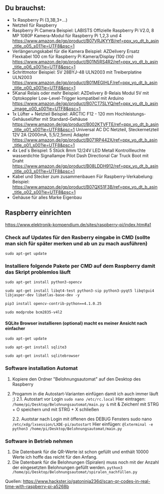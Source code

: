 ## Du brauchst:
- 1x Raspberry Pi (3,3B,3+...)
- Netzteil für Raspberry
- Raspberry Pi Camera
    Beispiel: LABISTS Offizielle Raspberry Pi V2.0, 8 MP 1080P Kamera-Modul für Raspberry Pi 1,2,3 und 4
    https://www.amazon.de/gp/product/B07VRJKYYB/ref=ppx_yo_dt_b_asin_title_o05_s01?ie=UTF8&psc=1
- Verlängerungskabel für die Kamera
    Beispiel: AZDelivery Ersatz Flexkabel 100 cm für Raspberry Pi Kamera/Display (100 cm)
    https://www.amazon.de/gp/product/B01N5RS4R2/ref=ppx_yo_dt_b_asin_title_o06_s00?ie=UTF8&psc=1
- Schrittmotor
    Beispiel: 5V 28BYJ-48 ULN2003 mit Treiberplatine ULN2003
    https://www.amazon.de/gp/product/B01MEGIHLF/ref=ppx_yo_dt_b_asin_title_o00_s00?ie=UTF8&psc=1
- 5Kanal Relais oder mehr
    Beispiel: AZDelivery 8-Relais Modul 5V mit Optokoppler Low-Level-Trigger kompatibel mit Arduino
    https://www.amazon.de/gp/product/B07CT7SLYQ/ref=ppx_yo_dt_b_asin_image_o00_s00?ie=UTF8&psc=1
- 1x Lüfter + Netzteil
    Beispiel: ARCTIC F12 - 120 mm Hochleistungs-Gehäuselüfter mit Standard-Gehäuse
    https://www.amazon.de/gp/product/B002KTVFTE/ref=ppx_yo_dt_b_asin_title_o01_s00?ie=UTF8&psc=1
    Universal AC DC Netzteil, Steckernetzteil 12V 2A (2000mA, 5,5/2,5mm) Adapter
    https://www.amazon.de/gp/product/B071RP442X/ref=ppx_yo_dt_b_asin_title_o01_s00?ie=UTF8&psc=1
- 4x Led´s
    Beispiel: 5 Stück 8mm 12/24V LED Metall Kontrollleuchte wasserdichte Signallampe Pilot Dash Directional Car Truck Boot mit Draht
    https://www.amazon.de/gp/product/B08LDDH912/ref=ppx_yo_dt_b_asin_title_o03_s01?ie=UTF8&psc=1
- Kabel und Stecker zum zusammenbauen
    Für Raspberry-Verkabelung:
        Beispiel: https://www.amazon.de/gp/product/B07QX51F3B/ref=ppx_yo_dt_b_asin_title_o02_s00?ie=UTF8&psc=1
- Gehäuse für alles Marke Eigenbau


## Raspberry einrichten 
https://www.elektronik-kompendium.de/sites/raspberry-pi/index.htm#a1


### Check auf Updates für den Rasberry eingabe in CMD (sollte man sich für später merken und ab un zu mach ausführen)
```sudo apt-get update```

### Installiere folgende Pakete per CMD auf dem Raspberry damit das Skript problemlos läuft
```sudo apt-get install python3-opencv```

```sudo apt-get install libqt4-test python3-sip python3-pyqt5 libqtgui4 libjasper-dev libatlas-base-dev -y```

```pip3 install opencv-contrib-python==4.1.0.25```

```sudo modprobe bcm2835-v4l2```

#### SQLite Browser installieren (optional) macht es meiner Ansicht nach einfacher
```sudo apt-get update```

```sudo apt-get install sqlite3```

```sudo apt-get install sqlitebrowser```

### Software installation Automat
1. Kopiere den Ordner "Belohnungsautomat" auf den Desktop des Raspberry
2. Progamm in die Autostart-Varianten einfügen damit ich auch immer läuft ;)
    2.1. Autostart vor Login
        ```sudo nano /etc/rc.local```
        Hier eintragen: ```/home/pi/Desktop/Belohnungsautomat/main.py &``` mit & Zeichen!
        mit STRG + O speichern und mit STRG + X schließen
        
    2.2. Auotstar nach Login mit öffenen des DEBUG Fensters
        sudo nano ```/etc/xdg/lxsession/LXDE-pi/autostart```
        Hier einfügen: ```@lxterminal -e python3 /home/pi/Desktop/Belohnungsautomat/main.py```
### Software in Betrieb nehmen
1. Die Datenbank für die QR-Werte ist schon gefüllt und enthält 10000 Werte ich hoffe das reicht für den Anfang.
2. Die Datenbank für die Belohnungen (Spiralen) muss noch mit der Anzahl der eingesetzten Belohnungen gefüllt werden.
    ```python3 /home/pi/Desktop/Belohnungsautomat/spiralen_nachfüllen.py```




Quellen: https://www.hackster.io/gatoninja236d/scan-qr-codes-in-real-time-with-raspberry-pi-a5268b
